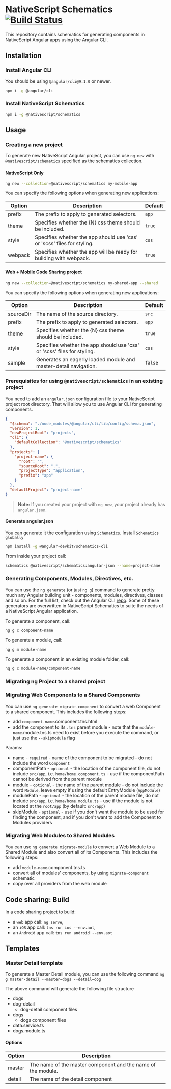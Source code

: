 # NativeScript Schematics  [![Build Status](https://travis-ci.org/NativeScript/nativescript-schematics.svg?branch=master)](https://travis-ci.org/NativeScript/nativescript-schematics)

This repository contains schematics for generating components in NativeScript Angular apps using the Angular CLI.

## Installation

### Install Angular CLI

You should be using `@angular/cli@9.1.0` or newer.

```bash
npm i -g @angular/cli
```

### Install NativeScript Schematics
```bash
npm i -g @nativescript/schematics
```

## Usage

### Creating a new project
To generate new NativeScript Angular project, you can use `ng new` with `@nativescript/schematics` specified as the schematics collection.

#### NativeScript Only

```bash
ng new --collection=@nativescript/schematics my-mobile-app
```

You can specify the following options when generating new applications:

| Option | Description | Default
| --- | --- | ---
| prefix | The prefix to apply to generated selectors. | `app`
| theme | Specifies whether the {N} css theme should be included. | `true`
| style | Specifies whether the app should use 'css' or 'scss' files for styling. | `css`
| webpack | Specifies whether the app will be ready for building with webpack. | `true`

#### Web + Mobile Code Sharing project

```bash
ng new --collection=@nativescript/schematics my-shared-app --shared
```

You can specify the following options when generating new applications:

| Option | Description | Default
| --- | --- | ---
| sourceDir | The name of the source directory. | `src`
| prefix | The prefix to apply to generated selectors. | `app`
| theme | Specifies whether the {N} css theme should be included. | `true`
| style | Specifies whether the app should use 'css' or 'scss' files for styling. | `css`
| sample | Generates an eagerly loaded module and master-detail navigation. | `false`

### Prerequisites for using `@nativescript/schematics` in an existing project
You need to add an `angular.json` configuration file to your NativeScript project root directory. That will allow you to use Angular CLI for generating components.
```json
{
  "$schema": "./node_modules/@angular/cli/lib/config/schema.json",
  "version": 1,
  "newProjectRoot": "projects",
  "cli": {
    "defaultCollection": "@nativescript/schematics"
  },
  "projects": {
    "project-name": {
      "root": "",
      "sourceRoot": ".",
      "projectType": "application",
      "prefix": "app"
    }
  },
  "defaultProject": "project-name"
}
```

> **Note:** If you created your project with `ng new`, your project already has `angular.json`.

#### Generate angular.json

You can generate it the configuration using `Schematics`. Install `Schematics globally`

```bash
npm install -g @angular-devkit/schematics-cli
```

From inside your project call:

```bash
schematics @nativescript/schematics:angular-json --name=project-name
```

### Generating Components, Modules, Directives, etc.
You can use the `ng generate` (or just `ng g`) command to generate pretty much any Angular building unit - components, modules, directives, classes and so on. For the full list, check out the Angular CLI [repo](https://github.com/angular/angular-cli#generating-components-directives-pipes-and-services).
Some of these generators are overwritten in NativeScript Schematics to suite the needs of a NativeScript Angular application. 

To generate a component, call:
```bash
ng g c component-name
```

To generate a module, call:
```bash
ng g m module-name
```

To generate a component in an existing module folder, call:
```bash
ng g c module-name/component-name
```

### Migrating ng Project to a shared project

### Migrating Web Components to a Shared Components
You can use `ng generate migrate-component` to convert a web Component to a shared component.
This includes the following steps:

 * add `component-name`.component.tns.html
 * add the component to its `.tns` parent module - note that the `module-name`.module.tns.ts need to exist before you execute the command, or just use the `--skipModule` flag

Params:

 * name - `required` - name of the component to be migrated - do not include the word `Component`
 * componentPath - `optional` - the location of the component file, do not include `src/app`, i.e. `home/home.component.ts` - use if the componentPath cannot be derived from the parent module
 * module - `optional` - the name of the parent module - do not include the word `Module`, leave empty if using the default EntryModule (`AppModule`)
 * modulePath - `optional` - the location of the parent module file, do not include `src/app`, i.e. `home/home.module.ts` - use if the module is not located at the `root/app` (by default: `src/app`)
 * skipModule - `optional` - use if you don't want the module to be used for finding the component, and if you don't want to add the Component to Modules providers

### Migrating Web Modules to Shared Modules
You can use `ng generate migrate-module` to convert a Web Module to a Shared Module and also convert all of its Components.
This includes the following steps:

 * add `module-name`.component.tns.ts
 * convert all of modules' components, by using `migrate-component` schematic
 * copy over all providers from the web module


## Code sharing: Build

In a code sharing project to build:

 * a `web` app call: `ng serve`,
 * an `iOS` app call: `tns run ios --env.aot`,
 * an `Android` app call: `tns run android --env.aot`

## Templates

### Master Detail template

To generate a Master Detail module, you can use the following command
`ng g master-detail --master=dogs --detail=dog`

The above command will generate the following file structure

 * dogs
  * dog-detail
    * dog-detail component files
  * dogs
    * dogs component files
  * data.service.ts
  * dogs.module.ts

#### Options

| Option | Description 
| --- | --- 
| master | The name of the master component and the name of the module.
| detail | The name of the detail component
